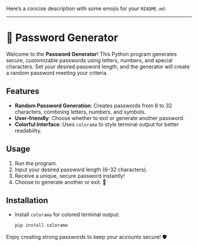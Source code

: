 Here’s a concise description with some emojis for your `README.md`:

---

# 🔐 Password Generator

Welcome to the **Password Generator**! This Python program generates secure, customizable passwords using letters, numbers, and special characters. Set your desired password length, and the generator will create a random password meeting your criteria.

## Features
- **Random Password Generation**: Creates passwords from 6 to 32 characters, combining letters, numbers, and symbols.
- **User-friendly**: Choose whether to exit or generate another password.
- **Colorful Interface**: Uses `colorama` to style terminal output for better readability.

## Usage
1. Run the program.
2. Input your desired password length (6–32 characters).
3. Receive a unique, secure password instantly!  
4. Choose to generate another or exit. 🚪

## Installation
- Install `colorama` for colored terminal output:
  ```bash
  pip install colorama
  ```

Enjoy creating strong passwords to keep your accounts secure! 🛡️
